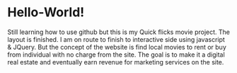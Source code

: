 # Hello-World!
Still learning how to use github but this is my Quick flicks movie project.
The layout is finished. I am on route to finish to interactive side using javascript &amp; JQuery.
But the concept of the website is find local movies to rent or buy from individual with no charge from the site.
The goal is to make it a digital real estate and eventually earn revenue for marketing services on the site.
